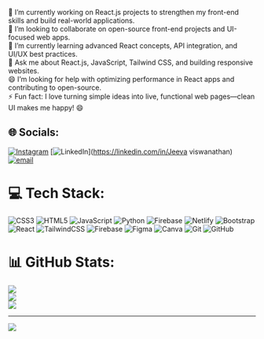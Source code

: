  🔭 I’m currently working on React.js projects to strengthen my front-end skills and build real-world applications.   
 🤝 I’m looking to collaborate on open-source front-end projects and UI-focused web apps.  
 🌱 I’m currently learning advanced React concepts, API integration, and UI/UX best practices.  
 💬 Ask me about React.js, JavaScript, Tailwind CSS, and building responsive websites.  
 😄 I’m looking for help with optimizing performance in React apps and contributing to open-source.  
 ⚡ Fun fact: I love turning simple ideas into live, functional web pages—clean UI makes me happy! 😄

## 🌐 Socials:
[![Instagram](https://img.shields.io/badge/Instagram-%23E4405F.svg?logo=Instagram&logoColor=white)](https://instagram.com/jeeva._27) [![LinkedIn](https://img.shields.io/badge/LinkedIn-%230077B5.svg?logo=linkedin&logoColor=white)](https://linkedin.com/in/Jeeva viswanathan) [![email](https://img.shields.io/badge/Email-D14836?logo=gmail&logoColor=white)](mailto:jeeva.viswanathan04@gmail.com) 

# 💻 Tech Stack:
![CSS3](https://img.shields.io/badge/css3-%231572B6.svg?style=for-the-badge&logo=css3&logoColor=white) ![HTML5](https://img.shields.io/badge/html5-%23E34F26.svg?style=for-the-badge&logo=html5&logoColor=white) ![JavaScript](https://img.shields.io/badge/javascript-%23323330.svg?style=for-the-badge&logo=javascript&logoColor=%23F7DF1E) ![Python](https://img.shields.io/badge/python-3670A0?style=for-the-badge&logo=python&logoColor=ffdd54) ![Firebase](https://img.shields.io/badge/firebase-%23039BE5.svg?style=for-the-badge&logo=firebase) ![Netlify](https://img.shields.io/badge/netlify-%23000000.svg?style=for-the-badge&logo=netlify&logoColor=#00C7B7) ![Bootstrap](https://img.shields.io/badge/bootstrap-%238511FA.svg?style=for-the-badge&logo=bootstrap&logoColor=white) ![React](https://img.shields.io/badge/react-%2320232a.svg?style=for-the-badge&logo=react&logoColor=%2361DAFB) ![TailwindCSS](https://img.shields.io/badge/tailwindcss-%2338B2AC.svg?style=for-the-badge&logo=tailwind-css&logoColor=white) ![Firebase](https://img.shields.io/badge/firebase-a08021?style=for-the-badge&logo=firebase&logoColor=ffcd34) ![Figma](https://img.shields.io/badge/figma-%23F24E1E.svg?style=for-the-badge&logo=figma&logoColor=white) ![Canva](https://img.shields.io/badge/Canva-%2300C4CC.svg?style=for-the-badge&logo=Canva&logoColor=white) ![Git](https://img.shields.io/badge/git-%23F05033.svg?style=for-the-badge&logo=git&logoColor=white) ![GitHub](https://img.shields.io/badge/github-%23121011.svg?style=for-the-badge&logo=github&logoColor=white)
# 📊 GitHub Stats:
![](https://github-readme-stats.vercel.app/api?username=jeeva-2708&theme=dark&hide_border=false&include_all_commits=false&count_private=false)<br/>
![](https://nirzak-streak-stats.vercel.app/?user=jeeva-2708&theme=dark&hide_border=false)<br/>
![](https://github-readme-stats.vercel.app/api/top-langs/?username=jeeva-2708&theme=dark&hide_border=false&include_all_commits=false&count_private=false&layout=compact)

---
[![](https://visitcount.itsvg.in/api?id=jeeva-2708&icon=0&color=0)](https://visitcount.itsvg.in)

<!-- Proudly created with GPRM ( https://gprm.itsvg.in ) -->
